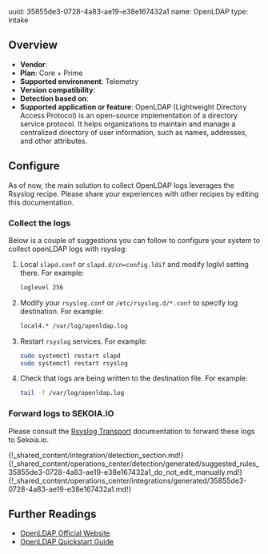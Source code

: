 uuid: 35855de3-0728-4a83-ae19-e38e167432a1
name: OpenLDAP
type: intake

## Overview
  - **Vendor**:
- **Plan**: Core + Prime
- **Supported environment**: Telemetry
- **Version compatibility**:
- **Detection based on**:
- **Supported application or feature**:
OpenLDAP (Lightweight Directory Access Protocol) is an open-source implementation of a directory service protocol. It helps organizations to maintain and manage a centralized directory of user information, such as names, addresses, and other attributes.



## Configure

As of now, the main solution to collect OpenLDAP logs leverages the Rsyslog recipe. Please share your experiences with other recipes by editing this documentation.

### Collect the logs

Below is a couple of suggestions you can follow to configure your system to collect openLDAP logs with rsyslog:

1. Local `slapd.conf` or `slapd.d/cn=config.ldif` and modify loglvl setting there. For example:
   ```bash
   loglevel 256
   ```
2. Modify your `rsyslog.conf` or `/etc/rsyslog.d/*.conf` to specify log destination. For example:
   ```bash
   local4.* /var/log/openldap.log
   ```
3. Restart `rsyslog` services. For example:
   ```bash
   sudo systemctl restart slapd
   sudo systemctl restart rsyslog
   ```
4. Check that logs are being written to the destination file. For example:
   ```bash
   tail -f /var/log/openldap.log
   ```

### Forward logs to SEKOIA.IO
Please consult the [Rsyslog Transport](../../../ingestion_methods/syslog/overview/) documentation to forward these logs to Sekoia.io.


{!_shared_content/integration/detection_section.md!}
{!_shared_content/operations_center/detection/generated/suggested_rules_35855de3-0728-4a83-ae19-e38e167432a1_do_not_edit_manually.md!}
{!_shared_content/operations_center/integrations/generated/35855de3-0728-4a83-ae19-e38e167432a1.md!}

## Further Readings

- [OpenLDAP Official Website](https://www.openldap.com)
- [OpenLDAP Quickstart Guide](https://www.openldap.com/doc/admin26/quickstart.html)
